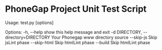 PhoneGap Project Unit Test Script
==================

Usage: test.py [options]

Options:
  -h, --help            show this help message and exit
  -d DIRECTORY, --directory=DIRECTORY
                        Your Phonegap www directory source
  --skip-js             Skip jsLint phase
  --skip-html           Skip htmlLint phase
  --build               Skip htmlLint phase